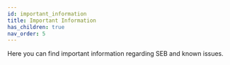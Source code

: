```yaml
---
id: important_information
title: Important Information
has_children: true
nav_order: 5
---
```


Here you can find important information regarding SEB and known issues.
